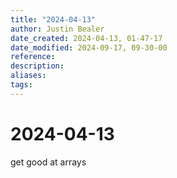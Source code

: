 ```yaml
---
title: "2024-04-13"
author: Justin Bealer
date_created: 2024-04-13, 01-47-17
date_modified: 2024-09-17, 09-30-00
reference: 
description: 
aliases: 
tags: 
---
```

# 2024-04-13
get good at arrays